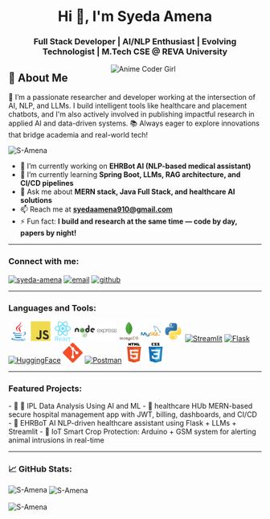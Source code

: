 <h1 align="center">Hi 👋, I'm Syeda Amena</h1>
<h3 align="center">Full Stack Developer | AI/NLP Enthusiast | Evolving Technologist | M.Tech CSE @ REVA University </h3>

<img align="right" alt="Anime Coder Girl" width="300" src="https://ih1.redbubble.net/image.5090010264.0391/st,large,507x507-pad,600x600,f8f8f8.u9.webp">

<section>
  <h2>🧠 About Me</h2>
  <p>
    🚀 I’m a passionate researcher and developer working at the intersection of AI, NLP, and LLMs.  
    I build intelligent tools like healthcare and placement chatbots, and I'm also actively involved in publishing impactful research in applied AI and data-driven systems.  
    📚 Always eager to explore innovations that bridge academia and real-world tech!
  </p>
</section>


<p align="left"> <img src="https://komarev.com/ghpvc/?username=S-Amena&label=Profile%20views&color=0e75b6&style=flat" alt="S-Amena" /> </p>

- 🔭 I’m currently working on **EHRBot AI (NLP-based medical assistant)**  
- 🌱 I’m currently learning **Spring Boot, LLMs, RAG architecture, and CI/CD pipelines**  
- 💬 Ask me about **MERN stack, Java Full Stack, and healthcare AI solutions**  
- 📫 Reach me at **syedaamena910@gmail.com**  
- ⚡ Fun fact: **I build and research at the same time — code by day, papers by night!**  

---

<h3 align="left">Connect with me:</h3>
<p align="left">
<a href="https://www.linkedin.com/in/syeda-amena-a8211328b" target="blank"><img align="center" src="https://raw.githubusercontent.com/rahuldkjain/github-profile-readme-generator/master/src/images/icons/Social/linked-in-alt.svg" alt="syeda-amena" height="30" width="40" /></a>
<a href="mailto:syedaamena910@gmail.com" target="blank"><img align="center" src="https://cdn-icons-png.flaticon.com/512/732/732200.png" alt="email" height="30" width="30" /></a>
<a href="https://github.com/S-Amena" target="blank"><img align="center" src="https://cdn-icons-png.flaticon.com/512/25/25231.png" alt="github" height="30" width="30" /></a>
</p>

---

<h3 align="left">Languages and Tools:</h3>
<p align="left">
  <a href="#"><img src="https://raw.githubusercontent.com/devicons/devicon/master/icons/java/java-original.svg" alt="Java" width="40" height="40"/></a>
  <a href="#"><img src="https://raw.githubusercontent.com/devicons/devicon/master/icons/javascript/javascript-original.svg" alt="JavaScript" width="40" height="40"/></a>
  <a href="#"><img src="https://raw.githubusercontent.com/devicons/devicon/master/icons/react/react-original-wordmark.svg" alt="React" width="40" height="40"/></a>
  <a href="#"><img src="https://raw.githubusercontent.com/devicons/devicon/master/icons/nodejs/nodejs-original-wordmark.svg" alt="Node.js" width="40" height="40"/></a>
  <a href="#"><img src="https://raw.githubusercontent.com/devicons/devicon/master/icons/express/express-original-wordmark.svg" alt="Express.js" width="40" height="40"/></a>
  <a href="#"><img src="https://raw.githubusercontent.com/devicons/devicon/master/icons/mongodb/mongodb-original-wordmark.svg" alt="MongoDB" width="40" height="40"/></a>
  <a href="#"><img src="https://raw.githubusercontent.com/devicons/devicon/master/icons/mysql/mysql-original-wordmark.svg" alt="MySQL" width="40" height="40"/></a>
  <a href="#"><img src="https://raw.githubusercontent.com/devicons/devicon/master/icons/python/python-original.svg" alt="Python" width="40" height="40"/></a>
  <a href="#"><img src="https://www.vectorlogo.zone/logos/streamlit/streamlit-icon.svg" alt="Streamlit" width="40" height="40"/></a>
  <a href="#"><img src="https://www.vectorlogo.zone/logos/flaskio/flaskio-icon.svg" alt="Flask" width="40" height="40"/></a>
  <a href="#"><img src="https://www.vectorlogo.zone/logos/huggingface/huggingface-icon.svg" alt="HuggingFace" width="40" height="40"/></a>
  <a href="#"><img src="https://raw.githubusercontent.com/devicons/devicon/master/icons/git/git-original.svg" alt="Git" width="40" height="40"/></a>
  <a href="#"><img src="https://cdn.worldvectorlogo.com/logos/postman.svg" alt="Postman" width="40" height="40"/></a>
  <a href="#"><img src="https://raw.githubusercontent.com/devicons/devicon/master/icons/html5/html5-original-wordmark.svg" alt="HTML" width="40" height="40"/></a>
  <a href="#"><img src="https://raw.githubusercontent.com/devicons/devicon/master/icons/css3/css3-original-wordmark.svg" alt="CSS" width="40" height="40"/></a>
</p>

---

<h3 align="left">Featured Projects:</h3>
- 🏥 🏏 IPL Data Analysis Using AI and ML 
- 🏥 healthcare HUb MERN-based secure hospital management app with JWT, billing, dashboards, and CI/CD  
- 🤖 EHRBoT AI NLP-driven healthcare assistant using Flask + LLMs + Streamlit  
- 🌾 IoT Smart Crop Protection: Arduino + GSM system for alerting animal intrusions in real-time  

---

<h3 align="left">📈 GitHub Stats:</h3>

<p><img align="left" src="https://github-readme-stats.vercel.app/api/top-langs/?username=S-Amena&layout=compact&theme=tokyonight" alt="S-Amena" /></p>
<p>&nbsp;<img align="center" src="https://github-readme-stats.vercel.app/api?username=S-Amena&show_icons=true&locale=en&theme=tokyonight" alt="S-Amena" /></p>
<p><img align="center" src="https://github-readme-streak-stats.herokuapp.com/?user=S-Amena&theme=tokyonight" alt="S-Amena" /></p>



 

